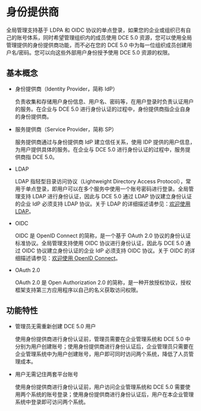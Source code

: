 # 身份提供商

全局管理支持基于 LDPA 和 OIDC 协议的单点登录，如果您的企业或组织已有自己的账号体系，同时希望管理组织内的成员使用 DCE 5.0 资源，您可以使用全局管理提供的身份提供商功能，而不必在您的 DCE 5.0 中为每一位组织成员创建用户名/密码。您可以向这些外部用户身份授予使用 DCE 5.0 资源的权限。

## 基本概念

- 身份提供商（Identity Provider，简称 IdP）

  负责收集和存储用户身份信息、用户名、密码等，在用户登录时负责认证用户的服务。在企业与 DCE 5.0 进行身份认证的过程中，身份提供商指企业自身的身份提供商。

- 服务提供商（Service Provider，简称 SP）

  服务提供商通过与身份提供商 IdP 建立信任关系，使用 IDP 提供的用户信息，为用户提供具体的服务。在企业与 DCE 5.0 进行身份认证的过程中，服务提供商指 DCE 5.0。

- LDAP

  LDAP 指轻型目录访问协议（Lightweight Directory Access Protocol），常用于单点登录，即用户可以在多个服务中使用一个账号密码进行登录。全局管理支持 LDAP 进行身份认证，因此与 DCE 5.0 通过 LDAP 协议建立身份认证的企业 IdP 必须支持 LDAP 协议。关于 LDAP 的详细描述请参见：[欢迎使用 LDAP](http://www.ldap.org.cn/category/install)。

- OIDC

  OIDC 是 OpenID Connect 的简称，是一个基于 OAuth 2.0 协议的身份认证标准协议。全局管理支持使用 OIDC 协议进行身份认证，因此与 DCE 5.0 通过 OIDC 协议建立身份认证的企业 IdP 必须支持 OIDC 协议。关于 OIDC 的详细描述请参见：[欢迎使用 OpenID Connect](https://openid.net/connect/)。

- OAuth 2.0

  OAuth 2.0 是 Open Authorization 2.0 的简称，是一种开放授权协议，授权框架支持第三方应用程序以自己的名义获取访问权限。

## 功能特性

- 管理员无需重新创建 DCE 5.0 用户

  使用身份提供商进行身份认证前，管理员需要在企业管理系统和 DCE 5.0 中分别为用户创建账号；使用身份提供商进行身份认证后，企业管理员只需要在企业管理系统中为用户创建账号，用户即可同时访问两个系统，降低了人员管理成本。

- 用户无需记住两套平台账号

  使用身份提供商进行身份认证前，用户访问企业管理系统和 DCE 5.0 需要使用两个系统的账号登录；使用身份提供商进行身份认证后，用户在本企业管理系统中登录即可访问两个系统。

